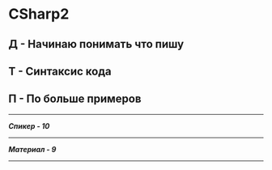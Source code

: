 # CSharp2

## Д - Начинаю понимать что пишу 
## Т - Синтаксис кода
## П - По больше примеров 

***
__*Спикер - 10*__
***
__*Материал - 9*__
***